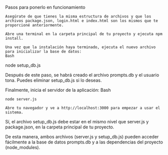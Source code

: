 Pasos para ponerlo en funcionamiento

    Asegúrate de que tienes la misma estructura de archivos y que los archivos package.json, login.html e index.html son los mismos que te proporcioné anteriormente.

    Abre una terminal en la carpeta principal de tu proyecto y ejecuta npm install.

    Una vez que la instalación haya terminado, ejecuta el nuevo archivo para inicializar la base de datos:
    Bash

node setup_db.js

Después de este paso, se habrá creado el archivo prompts.db y el usuario tona. Puedes eliminar setup_db.js si lo deseas.

Finalmente, inicia el servidor de la aplicación:
Bash

    node server.js

    Abre tu navegador y ve a http://localhost:3000 para empezar a usar el sistema.


Sí, el archivo setup_db.js debe estar en el mismo nivel que server.js y package.json, en la carpeta principal de tu proyecto.

De esta manera, ambos archivos (server.js y setup_db.js) pueden acceder fácilmente a la base de datos prompts.db y a las dependencias del proyecto (node_modules).
